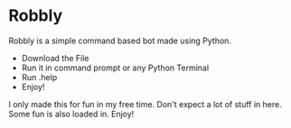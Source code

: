 # Robbly
 Robbly is a simple command based bot made using Python.

- Download the File
- Run it in command prompt or any Python Terminal
- Run .help
- Enjoy!

I only made this for fun in my free time. Don't expect a lot of stuff in here.
Some fun is also loaded in. Enjoy!
